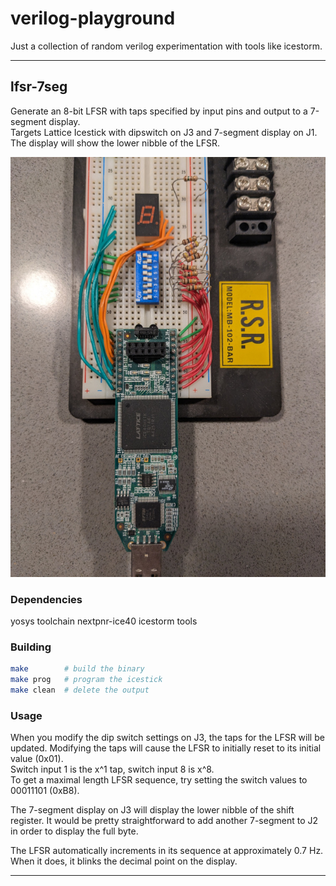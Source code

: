 # verilog-playground
Just a collection of random verilog experimentation with tools like icestorm.

---

## lfsr-7seg
Generate an 8-bit LFSR with taps specified by input pins and output to a
7-segment display.  
Targets Lattice Icestick with dipswitch on J3 and 7-segment display on J1.
The display will show the lower nibble of the LFSR.

![project photo](lfsr-7seg-photo.jpg)

### Dependencies
yosys toolchain
nextpnr-ice40
icestorm tools

### Building
```sh
make        # build the binary
make prog   # program the icestick
make clean  # delete the output
```

### Usage
When you modify the dip switch settings on J3, the taps for the LFSR will be
updated. Modifying the taps will cause the LFSR to initially reset to its
initial value (0x01).  
Switch input 1 is the x^1 tap, switch input 8 is x^8.  
To get a maximal length LFSR sequence, try setting the switch values to
00011101 (0xB8).

The 7-segment display on J3 will display the lower nibble of the shift register.
It would be pretty straightforward to add another 7-segment to J2 in order to
display the full byte.

The LFSR automatically increments in its sequence at approximately 0.7 Hz.  
When it does, it blinks the decimal point on the display.

---
